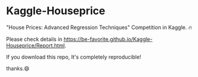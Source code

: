 # Kaggle-Houseprice
"House Prices: Advanced Regression Techniques" Competition in Kaggle. :fire:

Please check details in https://be-favorite.github.io/Kaggle-Houseprice/Report.html.

If you download this repo, It's completely reproducible!

thanks.:smile:
